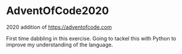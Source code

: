 # AdventOfCode2020
2020 addition of https://adventofcode.com

First time dabbling in this exercise. Going to tackel this with Python to improve my understanding of the language.

